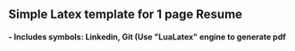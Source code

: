 ## Simple Latex template for 1 page Resume
#### - Includes symbols: Linkedin, Git (Use "LuaLatex" engine to generate pdf